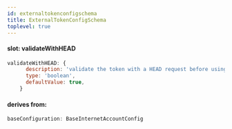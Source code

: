 ```yaml
---
id: externaltokenconfigschema
title: ExternalTokenConfigSchema
toplevel: true
---
```


#### slot: validateWithHEAD

```js
validateWithHEAD: {
      description: 'validate the token with a HEAD request before using it',
      type: 'boolean',
      defaultValue: true,
    }
```

#### derives from:

```js
baseConfiguration: BaseInternetAccountConfig
```
